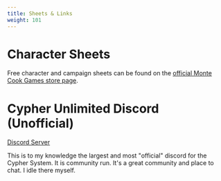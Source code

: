 ```yaml
---
title: Sheets & Links
weight: 101
---
```


# Character Sheets

Free character and campaign sheets can be found on the [official Monte Cook Games store page](https://www.montecookgames.com/store/product/cypher-system-character-and-campaign-sheets/).

# Cypher Unlimited Discord (Unofficial)

[Discord Server](https://t.co/ftQarCKKHu)

This is to my knowledge the largest and most "official" discord for the Cypher System. It is community run. It's a great community and place to chat. I idle there myself.
